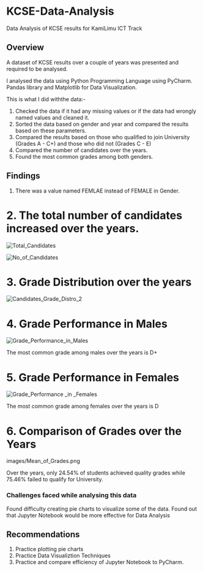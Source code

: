 # KCSE-Data-Analysis
Data Analysis of KCSE results for KamiLimu ICT Track

## Overview
A dataset of KCSE results over a couple of years was presented and required to be analysed.

I analysed the data using Python Programming Language using PyCharm.
Pandas library and Matplotlib for Data Visualization.

This is what I did withthe data:-

1. Checked the data if it had any missing values or if the data had wrongly named values and cleaned it.
2. Sorted the data based on gender and year and compared the results based on these parameters.
3. Compared the results based on those who qualified to join University (Grades A - C+) and those who did not (Grades C - E)
4. Compared the number of candidates over the years.
5. Found the most common grades among both genders.



## Findings

1. There was a value named FEMLAE instead of FEMALE in Gender.

# 2. The total number of candidates increased over the years.

![Total_Candidates](https://user-images.githubusercontent.com/59757805/154099222-e1777b5e-df81-4a9c-9c48-4a6959c462fd.png)

![No_of_Candidates](https://user-images.githubusercontent.com/59757805/154099953-8ed4816a-ea8f-4447-8c7e-d6563cb44e1c.png)

# 3. Grade Distribution over the years

![Candidates_Grade_Distro_2](https://user-images.githubusercontent.com/59757805/154099481-7a2d0eaf-5b55-46e5-aef0-3ea1fd72c16f.png)


# 4. Grade Performance in Males

![Grade_Performance_in_Males](https://user-images.githubusercontent.com/59757805/154099807-ec26c31e-c55d-4b10-94c8-425b911bc455.png)

The most common grade among males over the years is D+

# 5. Grade Performance in Females

![Grade_Performance _in _Females](https://user-images.githubusercontent.com/59757805/154099891-c7063813-a4d9-44da-a60b-17b37d84818e.png)

The most common grade among females over the years is D


# 6. Comparison of Grades over the Years

images/Mean_of_Grades.png

Over the years, only 24.54% of students achieved quality grades while 75.46% failed to qualify for University.

### Challenges faced while analysing this data

Found difficulty creating pie charts to visualize some of the data.
Found out that Jupyter Notebook would be more effective for Data Analysis

## Recommendations
1. Practice plotting pie charts
2. Practice Data Visualiztion Techniques
3. Practice and compare efficiency of Jupyter Notebook to PyCharm.






